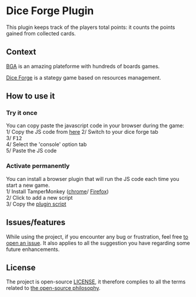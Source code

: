 # Dice Forge Plugin

This plugin keeps track of the players total points: it counts the points gained from collected cards.

## Context
[BGA](https://boardgamearena.com/welcome) is an amazing plateforme with hundreds of boards games.

[Dice Forge](https://boardgamearena.com/gamepanel?game=diceforge) is a stategy game based on resources management.


## How to use it

### Try it once

You can copy paste the javascript code in your browser during the game:  
1/ Copy the JS code from [here](https://github.com/ymougenel/bga-diceforge-plugin/blob/develop/getTotalPoints.js)
2/ Switch to your dice forge tab  
3/ <kbd>F12</kbd>  
4/ Select the 'console' option tab  
5/ Paste the JS code  


### Activate permanently

You can install a browser plugin that will run the JS code each time you start a new game.  
1/ Install TamperMonkey ([chrome](https://chrome.google.com/webstore/detail/tampermonkey/dhdgffkkebhmkfjojejmpbldmpobfkfo?hl=fr)/ [Firefox](https://addons.mozilla.org/fr/firefox/addon/tampermonkey/))  
2/ Click to add a new script  
3/ Copy the [plugin script](https://github.com/ymougenel/bga-diceforge-plugin/blob/develop/getTotalPoints.js)


## Issues/features

While using the project, if you encounter any bug or frustration, feel free [to open an issue](https://github.com/ymougenel/bga-diceforge-plugin/issues). It also applies to all the suggestion you have regarding some future enhancements.

## License

The project is open-source [LICENSE](LICENSE), it therefore complies to all the terms related to [the open-source philosophy](https://en.wikipedia.org/wiki/The_Open_Source_Definition).
